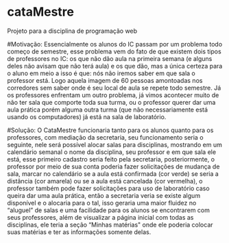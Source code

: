 # cataMestre
Projeto para a disciplina de programação web

#Motivação:
Essencialmente os alunos do IC passam por um problema todo começo de semestre, esse problema vem do fato de que existem dois tipos de professores no IC: os que não dão aula na primeira semana (e alguns deles não avisam que não terá aula) e os que dão, mas a única certeza para o aluno em meio a isso é que: nós não iremos saber em que sala o professor está.
 Logo aquela imagem de 60 pessoas amontoadas nos corredores sem saber onde é seu local de aula se repete todo semestre. 
Já os professores enfrentam um outro problema, já vimos acontecer muito de não ter sala que comporte toda sua turma, ou o professor querer dar uma aula prática porém alguma outra turma (que não necessariamente está usando os computadores) já está na sala de laboratório.

#Solução:
O CataMestre funcionaria tanto para os alunos quanto para os professores, com mediação da secretaria, seu funcionamento seria o seguinte, nele será possível alocar salas para disciplinas, mostrando em um calendário semanal o nome da disciplina, seu professor e em que sala ele está, esse primeiro cadastro seria feito pela secretaria, posteriormente, o professor por meio de sua conta poderia fazer solicitações de mudança de sala, marcar no calendário se a aula está confirmada (cor verde) se seria a distância (cor amarela) ou se a aula está cancelada (cor vermelha), o professor também pode fazer solicitações para uso de laboratório caso queira dar uma aula prática, então a secretaria veria se existe algum disponível e o alocaria para o tal, isso geraria uma maior fluidez no “aluguel” de salas e uma facilidade para os alunos se encontrarem com seus professores, além de visualizar a página inicial com todas as disciplinas, ele teria a seção “Minhas matérias" onde ele poderia colocar suas matérias e ter as informações somente delas.

